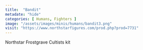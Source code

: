```yaml
---
title:  "Bandit"
metadate: "hide"
categories: [ Humans, Fighters ]
image: "/assets/images/minis/humans/bandit3.png"
visit: "https://www.northstarfigures.com/prod.php?prod=7731"
---
```

Northstar Frostgrave Cultists kit